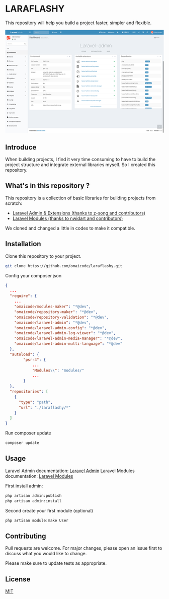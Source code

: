 # LARAFLASHY

This repository will help you build a project faster, simpler and flexible.

![alt text](https://github.com/omaicode/laraflashy/blob/master/screenshot.png?raw=true)

## Introduce

When building projects, I find it very time consuming to have to build the project structure and integrate external libraries myself. So I created this repository.

## What's in this repository ?

This repository is a collection of basic libraries for building projects from scratch:
- [Laravel Admin & Extensions (thanks to z-song and contributors)](https://github.com/z-song/laravel-admin)
- [Laravel Modules (thanks to nwidart and contributors)](https://github.com/nWidart/laravel-modules)

We cloned and changed a little in codes to make it compatible.

## Installation

Clone this repository to your project.

```bash
git clone https://github.com/omaicode/laraflashy.git
```

Config your composer.json

```json
{
  ...
  "require": {
    ...
    "omaicode/modules-maker": "*@dev",
    "omaicode/repository-maker": "*@dev",
    "omaicode/repository-validation": "*@dev",
    "omaicode/laravel-admin": "*@dev",
    "omaicode/laravel-admin-config": "*@dev",
    "omaicode/laravel-admin-log-viewer": "*@dev",
    "omaicode/laravel-admin-media-manager": "*@dev",
    "omaicode/laravel-admin-multi-language": "*@dev"
  },
  "autoload": {
        "psr-4": {
            ...
            "Modules\\": "modules/"
            ...
        }
  },
  "repositories": [
    {
      "type": "path",
      "url": "./laraflashy/*"
    }    
  ]
}
```

Run composer update
```bash
composer update
```
## Usage
Laravel Admin documentation: [Laravel Admin](https://laravel-admin.org/docs/en/)
Laravel Modules documentation: [Laravel Modules](https://nwidart.com/laravel-modules/v6/introduction)

First install admin: 

```bash
php artisan admin:publish
php artisan admin:install
```

Second create your first module (optional)
```bash
php artisan module:make User
```

## Contributing
Pull requests are welcome. For major changes, please open an issue first to discuss what you would like to change.

Please make sure to update tests as appropriate.

## License
[MIT](https://choosealicense.com/licenses/mit/)